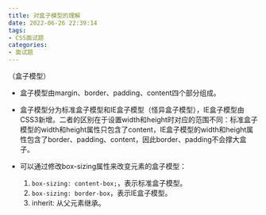```yaml
---
title: 对盒子模型的理解
date: 2022-06-26 22:39:14
tags:
- CSS面试题
categories:
- 面试题
---
```

（盒子模型）


<!--more-->


- 盒子模型由margin、border、padding、content四个部分组成。

- 盒子模型分为标准盒子模型和IE盒子模型（怪异盒子模型），IE盒子模型由CSS3新增。二者的区别在于设置width和height时对应的范围不同：标准盒子模型的width和height属性只包含了content，IE盒子模型的width和height属性包含了border、padding、content，因此border、padding不会撑大盒子。

- 可以通过修改box-sizing属性来改变元素的盒子模型：  
    1. `box-sizing: content-box;`，表示标准盒子模型。  
    2. `box-sizing: border-box`，表示IE盒子模型。  
    3. inherit: 从父元素继承。